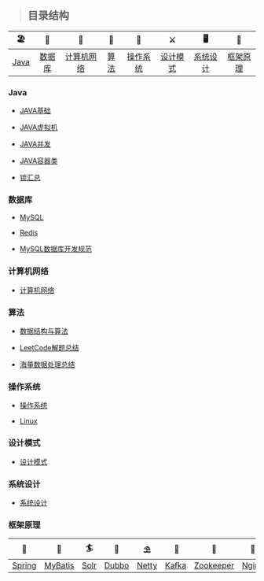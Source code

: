> ## 目录结构



| 🏖  | 🌁| 📮 | 🌈 | 🚀 |⚔️ | 🖥 | 🚏 | 
| :--------: | :---------: | :---------: | :---------: | :---------: | :---------:| :---------: | :-------: | 
| [Java](#Java) | [数据库](#数据库)|[计算机网络](#计算机网络) | [算法](#算法) |[操作系统](#操作系统)|[设计模式](#设计模式)| [系统设计](#系统设计)|[框架原理](#框架原理)|


### Java

-  [JAVA基础](https://github.com/zaiyunduan123/Java-Interview/blob/master/notes/java/Java%E5%9F%BA%E7%A1%80.md)

-  [JAVA虚拟机](https://github.com/zaiyunduan123/Java-Interview/blob/master/notes/java/Java%E8%99%9A%E6%8B%9F%E6%9C%BA.md)

-  [JAVA并发](https://github.com/zaiyunduan123/Java-Interview/blob/master/notes/java/Java%E5%B9%B6%E5%8F%91.md)

-  [JAVA容器类](https://github.com/zaiyunduan123/Java-Interview/blob/master/notes/java/Java%E5%AE%B9%E5%99%A8.md)

-  [锁汇总](https://github.com/zaiyunduan123/Java_ecosystem/blob/master/doc/lock.md)

### 数据库
-  [MySQL](https://github.com/zaiyunduan123/Java-Interview/blob/master/notes/database/MySQL.md)

-  [Redis](https://github.com/zaiyunduan123/Java-Interview/blob/master/notes/database/Redis.md)

-  [MySQL数据库开发规范](https://github.com/zaiyunduan123/Java-Interview/blob/master/notes/database/DataBaseDesign.md)

### 计算机网络
-  [计算机网络](https://github.com/zaiyunduan123/Java-Interview/blob/master/notes/network/Computer-Network.md)
   
### 算法 
-  [数据结构与算法](https://github.com/zaiyunduan123/Java-Interview/blob/master/notes/algorithms/DataStructures-Algorithms.md)

-  [LeetCode解题总结](https://github.com/zaiyunduan123/leetcode-java)

-  [海量数据处理总结](https://github.com/zaiyunduan123/Java-Interview/blob/master/notes/algorithms/Big-Data.md)

### 操作系统
-  [操作系统](https://github.com/zaiyunduan123/Java-Interview/blob/master/notes/os/Operating-System.md)

-  [Linux](https://github.com/zaiyunduan123/Java-Interview/blob/master/notes/os/Linux.md)

### 设计模式
-  [设计模式](https://github.com/zaiyunduan123/Java-Interview/blob/master/notes/design/Design-Patterns.md)

### 系统设计
-  [系统设计](https://github.com/zaiyunduan123/Java-Interview/blob/master/notes/scene/Scene-Design.md)

### 框架原理
| 🧐 | 🥇 | 🏄 | 🌈 | ⛱ |️ 🚀 | 🎯 | 🍻 | 🦄|
| :--------: | :---------: | :---------: | :---------: | :---------: | :---------:| :---------: | :-------: | :-------: | 
|  [Spring](https://github.com/zaiyunduan123/Java-Interview/blob/master/notes/framework/Spring.md) | [MyBatis](https://github.com/zaiyunduan123/Java-Interview/blob/master/notes/framework/MyBatis.md) |[Solr](https://github.com/zaiyunduan123/Java-Interview/blob/master/notes/framework/Solr.md) |  [Dubbo](https://github.com/zaiyunduan123/Java-Interview/blob/master/notes/framework/Dubbo.md) |  [Netty](https://github.com/zaiyunduan123/Java-Interview/blob/master/notes/framework/netty.md)|[Kafka](https://github.com/zaiyunduan123/Java-Interview/blob/master/notes/framework/Kafka.md)|[Zookeeper](https://github.com/zaiyunduan123/Java-Interview/blob/master/notes/framework/Zookeepr.md)|[Nginx](https://github.com/zaiyunduan123/Java-Interview/blob/master/notes/framework/Nginx.md)|[Tomcat](https://github.com/zaiyunduan123/Java-Interview/blob/master/notes/framework/Tomcat.md)|

